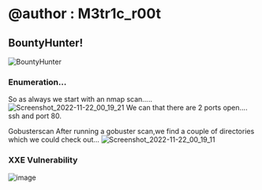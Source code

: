 # @author : M3tr1c_r00t
## BountyHunter!
![BountyHunter](https://user-images.githubusercontent.com/99975622/204362290-57dd3f77-0c4a-4761-bcd4-76c1fa21dbdd.png)

### Enumeration...
So as always we start with an nmap scan.....
![Screenshot_2022-11-22_00_19_21](https://user-images.githubusercontent.com/99975622/204362544-3d1f83c2-e0c7-44fb-84d3-8e55aa21a597.png)
We can that there are 2 ports open.... ssh and port 80.

Gobusterscan
After running a gobuster scan,we find a couple of directories which we could check out...
![Screenshot_2022-11-22_00_19_11](https://user-images.githubusercontent.com/99975622/204362796-ae3b0889-5ed1-4685-a4be-0da476983f91.png)

### XXE Vulnerability
![image](https://user-images.githubusercontent.com/99975622/204363407-cb28d4a3-abf8-4cb9-be8f-9c392b877e56.png)
